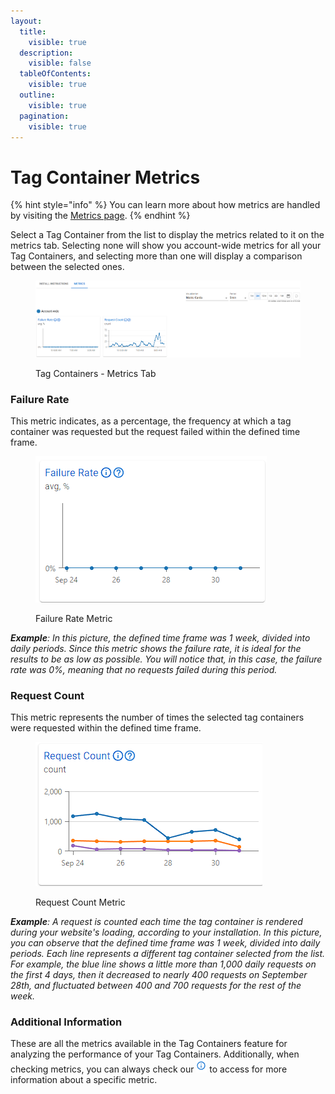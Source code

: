```yaml
---
layout:
  title:
    visible: true
  description:
    visible: false
  tableOfContents:
    visible: true
  outline:
    visible: true
  pagination:
    visible: true
---
```


# Tag Container Metrics

{% hint style="info" %}
You can learn more about how metrics are handled by visiting the [Metrics page](../metrics.md).
{% endhint %}

Select a Tag Container from the list to display the metrics related to it on the metrics tab. Selecting none will show you account-wide metrics for all your Tag Containers, and selecting more than one will display a comparison between the selected ones.

<figure><img src="../../.gitbook/assets/Captura de tela 2024-12-10 082108.png" alt=""><figcaption><p>Tag Containers - Metrics Tab</p></figcaption></figure>

### Failure Rate

This metric indicates, as a percentage, the frequency at which a tag container was requested but the request failed within the defined time frame.

<div data-full-width="false"><figure><img src="../../.gitbook/assets/Failure Rate.png" alt=""><figcaption><p>Failure Rate Metric</p></figcaption></figure></div>

_**Example**: In this picture, the defined time frame was 1 week, divided into daily periods. Since this metric shows the failure rate, it is ideal for the results to be as low as possible. You will notice that, in this case, the failure rate was 0%, meaning that no requests failed during this period._

### Request Count

This metric represents the number of times the selected tag containers were requested within the defined time frame.

<div data-full-width="true"><figure><img src="../../.gitbook/assets/request count.png" alt=""><figcaption><p>Request Count Metric</p></figcaption></figure></div>

_**Example**: A request is counted each time the tag container is rendered during your website's loading, according to your installation. In this picture, you can observe that the defined time frame was 1 week, divided into daily periods. Each line represents a different tag container selected from the list. For example, the blue line shows a little more than 1,000 daily requests on the first 4 days, then it decreased to nearly 400 requests on September 28th, and fluctuated between 400 and 700 requests for the rest of the week._

### Additional Information

These are all the metrics available in the Tag Containers feature for analyzing the performance of your Tag Containers. Additionally, when checking metrics, you can always check our <img src="../../.gitbook/assets/image (28) (2).png" alt="Information" data-size="line"> to access for more information about a specific metric.
